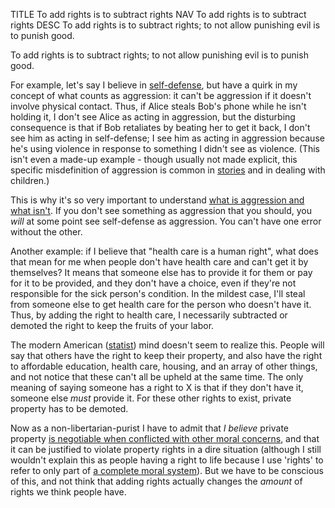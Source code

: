 TITLE To add rights is to subtract rights
NAV To add rights is to subtract rights
DESC To add rights is to subtract rights; to not allow punishing evil is to punish good.

To add rights is to subtract rights; to not allow punishing evil is to punish good.

For example, let's say I believe in [self-defense](/argument/propaganda#self-defense), but have a quirk in my concept of what counts as aggression: it can't be aggression if it doesn't involve physical contact. Thus, if Alice steals Bob's phone while he isn't holding it, I don't see Alice as acting in aggression, but the disturbing consequence is that if Bob retaliates by beating her to get it back, I don't see him as acting in self-defense; I see him as acting in aggression because he's using violence in response to something I didn't see as violence. (This isn't even a made-up example - though usually not made explicit, this specific misdefinition of aggression is common in [stories](/reviews/ddlc) and in dealing with children.)

This is why it's so very important to understand [what is aggression and what isn't](property). If you don't see something as aggression that you should, you *will* at some point see self-defense as aggression. You can't have one error without the other.

Another example: if I believe that "health care is a human right", what does that mean for me when people don't have health care and can't get it by themselves? It means that someone else has to provide it for them or pay for it to be provided, and they don't have a choice, even if they're not responsible for the sick person's condition. In the mildest case, I'll steal from someone else to get health care for the person who doesn't have it. Thus, by adding the right to health care, I necessarily subtracted or demoted the right to keep the fruits of your labor.

The modern American ([statist](anarchism)) mind doesn't seem to realize this. People will say that others have the right to keep their property, and also have the right to affordable education, health care, housing, and an array of other things, and not notice that these can't all be upheld at the same time. The only meaning of saying someone has a right to X is that if they don't have it, someone else *must* provide it. For these other rights to exist, private property has to be demoted.

Now as a non-libertarian-purist I have to admit that *I believe* private property [is negotiable when conflicted with other moral concerns](consequentialism), and that it can be justified to violate property rights in a dire situation (although I still wouldn't explain this as people having a right to life because I use 'rights' to refer to only part of [a complete moral system](virtues)). But we have to be conscious of this, and not think that adding rights actually changes the *amount* of rights we think people have.

